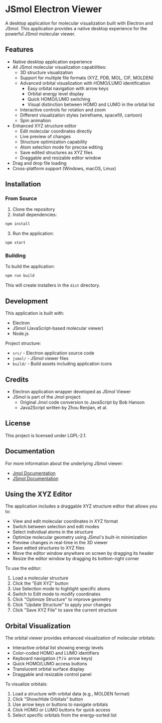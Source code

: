 # JSmol Electron Viewer

A desktop application for molecular visualization built with Electron and JSmol. This application provides a native desktop experience for the powerful JSmol molecular viewer.

## Features

- Native desktop application experience
- All JSmol molecular visualization capabilities:
  - 3D structure visualization
  - Support for multiple file formats (XYZ, PDB, MOL, CIF, MOLDEN)
  - Advanced orbital visualization with HOMO/LUMO identification
    - Easy orbital navigation with arrow keys
    - Orbital energy level display
    - Quick HOMO/LUMO switching
    - Visual distinction between HOMO and LUMO in the orbital list
  - Interactive controls for rotation and zoom
  - Different visualization styles (wireframe, spacefill, cartoon)
  - Spin animation
- Enhanced XYZ structure editor
  - Edit molecular coordinates directly
  - Live preview of changes
  - Structure optimization capability
  - Atom selection mode for precise editing
  - Save edited structures as XYZ files
  - Draggable and resizable editor window
- Drag and drop file loading
- Cross-platform support (Windows, macOS, Linux)

## Installation

### From Source

1. Clone the repository
2. Install dependencies:
```bash
npm install
```
3. Run the application:
```bash
npm start
```

### Building

To build the application:
```bash
npm run build
```

This will create installers in the `dist` directory.

## Development

This application is built with:
- Electron
- JSmol (JavaScript-based molecular viewer)
- Node.js

Project structure:
- `src/` - Electron application source code
- `jsmol/` - JSmol viewer files
- `build/` - Build assets including application icons

## Credits

- Electron application wrapper developed as JSmol Viewer
- JSmol is part of the Jmol project:
  - Original Jmol code conversion to JavaScript by Bob Hanson
  - Java2Script written by Zhou Renjian, et al.

## License

This project is licensed under LGPL-2.1.

## Documentation

For more information about the underlying JSmol viewer:
- [Jmol Documentation](http://jmol.sourceforge.net)
- [JSmol Documentation](http://jsmol.sourceforge.net)

## Using the XYZ Editor

The application includes a draggable XYZ structure editor that allows you to:
- View and edit molecular coordinates in XYZ format
- Switch between selection and edit modes
- Select individual atoms in the structure
- Optimize molecular geometry using JSmol's built-in minimization
- Preview changes in real-time in the 3D viewer 
- Save edited structures to XYZ files
- Move the editor window anywhere on screen by dragging its header
- Resize the editor window by dragging its bottom-right corner

To use the editor:
1. Load a molecular structure
2. Click the "Edit XYZ" button
3. Use Selection mode to highlight specific atoms
4. Switch to Edit mode to modify coordinates
5. Click "Optimize Structure" to improve geometry
6. Click "Update Structure" to apply your changes
7. Click "Save XYZ File" to save the current structure

## Orbital Visualization

The orbital viewer provides enhanced visualization of molecular orbitals:
- Interactive orbital list showing energy levels
- Color-coded HOMO and LUMO identifiers
- Keyboard navigation (↑/↓ arrow keys)
- Quick HOMO/LUMO access buttons
- Translucent orbital surface display
- Draggable and resizable control panel

To visualize orbitals:
1. Load a structure with orbital data (e.g., MOLDEN format)
2. Click "Show/Hide Orbitals" button
3. Use arrow keys or buttons to navigate orbitals
4. Click HOMO or LUMO buttons for quick access
5. Select specific orbitals from the energy-sorted list